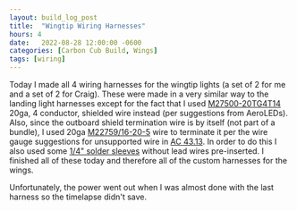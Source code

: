 ```yaml
---
layout: build_log_post
title:  "Wingtip Wiring Harnesses"
hours: 4
date:   2022-08-28 12:00:00 -0600
categories: [Carbon Cub Build, Wings]
tags: [wiring]
---
```


Today I made all 4 wiring harnesses for the wingtip lights (a set of 2 for me and a set of 2 for Craig). These were made in a very similar way to the landing light harnesses except for the fact that I used [M27500-20TG4T14](https://www.wiremasters.net/product/M27500-20TG4T14) 20ga, 4 conductor, shielded wire instead (per suggestions from AeroLEDs). Also, since the outboard shield termination wire is by itself (not part of a bundle), I used 20ga [M22759/16-20-5](https://www.aircraftspruce.com/catalog/elpages/unshieldlwire.php) wire to terminate it per the wire gauge suggestions for unsupported wire in [AC 43.13](https://www.faa.gov/regulations_policies/advisory_circulars/index.cfm/go/document.information/documentid/99861). In order to do this I also used some [1/4" solder sleeves](https://www.aircraftspruce.com/catalog/elpages/soldering-sleeves.php) without lead wires pre-inserted. I finished all of these today and therefore all of the custom harnesses for the wings.

Unfortunately, the power went out when I was almost done with the last harness so the timelapse didn't save.